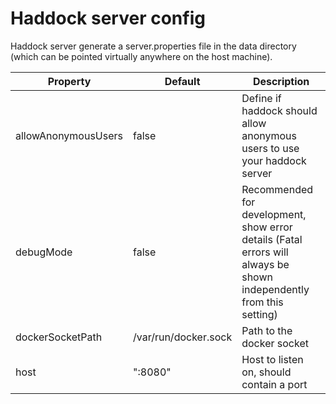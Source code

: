 # Haddock server config
Haddock server generate a server.properties file in the data directory (which can be pointed virtually anywhere on the host machine).

| Property            | Default              | Description                                                                                                         |
|---------------------|----------------------|---------------------------------------------------------------------------------------------------------------------|
| allowAnonymousUsers | false                | Define if haddock should allow anonymous users to use your haddock server                                           |
| debugMode           | false                | Recommended for development, show error details (Fatal errors will always be shown independently from this setting) |
| dockerSocketPath    | /var/run/docker.sock | Path to the docker socket                                                                                           |
| host                | ":8080"              | Host to listen on, should contain a port                                                                            |